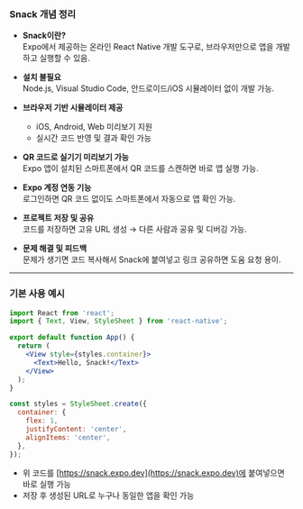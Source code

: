 ### Snack 개념 정리

- **Snack이란?**  
  Expo에서 제공하는 온라인 React Native 개발 도구로, 브라우저만으로 앱을 개발하고 실행할 수 있음.

- **설치 불필요**  
  Node.js, Visual Studio Code, 안드로이드/iOS 시뮬레이터 없이 개발 가능.

- **브라우저 기반 시뮬레이터 제공**  
  - iOS, Android, Web 미리보기 지원  
  - 실시간 코드 반영 및 결과 확인 가능

- **QR 코드로 실기기 미리보기 가능**  
  Expo 앱이 설치된 스마트폰에서 QR 코드를 스캔하면 바로 앱 실행 가능.

- **Expo 계정 연동 기능**  
  로그인하면 QR 코드 없이도 스마트폰에서 자동으로 앱 확인 가능.

- **프로젝트 저장 및 공유**  
  코드를 저장하면 고유 URL 생성 → 다른 사람과 공유 및 디버깅 가능.

- **문제 해결 및 피드백**  
  문제가 생기면 코드 복사해서 Snack에 붙여넣고 링크 공유하면 도움 요청 용이.

---

### 기본 사용 예시

```jsx
import React from 'react';
import { Text, View, StyleSheet } from 'react-native';

export default function App() {
  return (
    <View style={styles.container}>
      <Text>Hello, Snack!</Text>
    </View>
  );
}

const styles = StyleSheet.create({
  container: {
    flex: 1,
    justifyContent: 'center',
    alignItems: 'center',
  },
});
```

- 위 코드를 [https://snack.expo.dev](https://snack.expo.dev)에 붙여넣으면 바로 실행 가능
- 저장 후 생성된 URL로 누구나 동일한 앱을 확인 가능